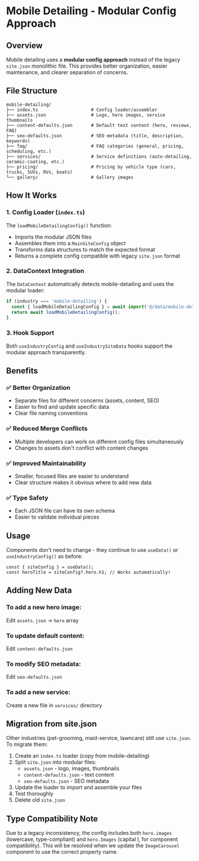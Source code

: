 # Mobile Detailing - Modular Config Approach

## Overview

Mobile detailing uses a **modular config approach** instead of the legacy `site.json` monolithic file. This provides better organization, easier maintenance, and clearer separation of concerns.

## File Structure

```
mobile-detailing/
├── index.ts                    # Config loader/assembler
├── assets.json                 # Logo, hero images, service thumbnails
├── content-defaults.json       # Default text content (hero, reviews, FAQ)
├── seo-defaults.json           # SEO metadata (title, description, keywords)
├── faq/                        # FAQ categories (general, pricing, scheduling, etc.)
├── services/                   # Service definitions (auto-detailing, ceramic-coating, etc.)
├── pricing/                    # Pricing by vehicle type (cars, trucks, SUVs, RVs, boats)
└── gallery/                    # Gallery images
```

## How It Works

### 1. Config Loader (`index.ts`)

The `loadMobileDetailingConfig()` function:
- Imports the modular JSON files
- Assembles them into a `MainSiteConfig` object
- Transforms data structures to match the expected format
- Returns a complete config compatible with legacy `site.json` format

### 2. DataContext Integration

The `DataContext` automatically detects mobile-detailing and uses the modular loader:

```typescript
if (industry === 'mobile-detailing') {
  const { loadMobileDetailingConfig } = await import('@/data/mobile-detailing');
  return await loadMobileDetailingConfig();
}
```

### 3. Hook Support

Both `useIndustryConfig` and `useIndustrySiteData` hooks support the modular approach transparently.

## Benefits

### ✅ Better Organization
- Separate files for different concerns (assets, content, SEO)
- Easier to find and update specific data
- Clear file naming conventions

### ✅ Reduced Merge Conflicts
- Multiple developers can work on different config files simultaneously
- Changes to assets don't conflict with content changes

### ✅ Improved Maintainability
- Smaller, focused files are easier to understand
- Clear structure makes it obvious where to add new data

### ✅ Type Safety
- Each JSON file can have its own schema
- Easier to validate individual pieces

## Usage

Components don't need to change - they continue to use `useData()` or `useIndustryConfig()` as before:

```tsx
const { siteConfig } = useData();
const heroTitle = siteConfig?.hero.h1; // Works automatically!
```

## Adding New Data

### To add a new hero image:
Edit `assets.json` → `hero` array

### To update default content:
Edit `content-defaults.json`

### To modify SEO metadata:
Edit `seo-defaults.json`

### To add a new service:
Create a new file in `services/` directory

## Migration from site.json

Other industries (pet-grooming, maid-service, lawncare) still use `site.json`. To migrate them:

1. Create an `index.ts` loader (copy from mobile-detailing)
2. Split `site.json` into modular files:
   - `assets.json` - logo, images, thumbnails
   - `content-defaults.json` - text content
   - `seo-defaults.json` - SEO metadata
3. Update the loader to import and assemble your files
4. Test thoroughly
5. Delete old `site.json`

## Type Compatibility Note

Due to a legacy inconsistency, the config includes both `hero.images` (lowercase, type-compliant) and `hero.Images` (capital I, for component compatibility). This will be resolved when we update the `ImageCarousel` component to use the correct property name.

